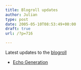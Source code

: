 ```yaml
---
title: Blogroll updates
author: Julian
type: post
date: 2005-05-10T08:53:49+00:00
draft: true
url: /?p=716

---
```

Latest updates to the [blogroll][1]

  * [Echo Generation][2]

 [1]: /blog/sources/
 [2]: http://www.echogeneration.com/blog/